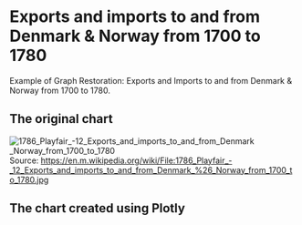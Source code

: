 # Exports and imports to and from Denmark & Norway from 1700 to 1780
Example of Graph Restoration: Exports and Imports to and from Denmark &amp; Norway from 1700 to 1780.

## The original chart
![1786_Playfair_-_12_Exports_and_imports_to_and_from_Denmark_ _Norway_from_1700_to_1780](https://github.com/AndreyIvanoff/Playfair-exports-and-imports/assets/1699683/f3b4e412-65f0-4a05-b8cc-9ce5147dd648)
Source: https://en.m.wikipedia.org/wiki/File:1786_Playfair_-_12_Exports_and_imports_to_and_from_Denmark_%26_Norway_from_1700_to_1780.jpg 

## The chart created using Plotly

